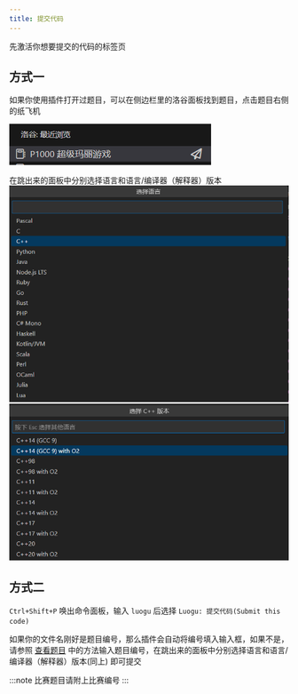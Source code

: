 ```yaml
---
title: 提交代码
---
```


先激活你想要提交的代码的标签页

## 方式一

如果你使用插件打开过题目，可以在侧边栏里的洛谷面板找到题目，点击题目右侧的纸飞机

![](./img/submit-history-viewed.png)

在跳出来的面板中分别选择语言和语言/编译器（解释器）版本
![](./img/choose-language.png)
![](./img/choose-language-version.png)

## 方式二

`Ctrl+Shift+P` 唤出命令面板，输入 `luogu` 后选择 `Luogu: 提交代码(Submit this code)`

如果你的文件名刚好是题目编号，那么插件会自动将编号填入输入框，如果不是，请参照 [查看题目](/view-problem) 中的方法输入题目编号，在跳出来的面板中分别选择语言和语言/编译器（解释器）版本(同上) 即可提交

:::note
比赛题目请附上比赛编号
:::
